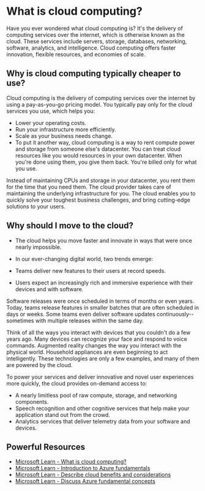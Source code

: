 # What is cloud computing?
Have you ever wondered what cloud computing is? It's the delivery of computing services over the internet, which is otherwise known as the cloud. These services include servers, storage, databases, networking, software, analytics, and intelligence. Cloud computing offers faster innovation, flexible resources, and economies of scale.
## Why is cloud computing typically cheaper to use?
Cloud computing is the delivery of computing services over the internet by using a pay-as-you-go pricing model. You typically pay only for the cloud services you use, which helps you:

- Lower your operating costs.
- Run your infrastructure more efficiently.
- Scale as your business needs change.
- To put it another way, cloud computing is a way to rent compute power and storage from someone else's datacenter. You can treat cloud resources like you would resources in your own datacenter. When you're done using them, you give them back. You're billed only for what you use.

Instead of maintaining CPUs and storage in your datacenter, you rent them for the time that you need them. The cloud provider takes care of maintaining the underlying infrastructure for you. The cloud enables you to quickly solve your toughest business challenges, and bring cutting-edge solutions to your users.

## Why should I move to the cloud?
- The cloud helps you move faster and innovate in ways that were once nearly impossible.

- In our ever-changing digital world, two trends emerge:

- Teams deliver new features to their users at record speeds.
- Users expect an increasingly rich and immersive experience with their devices and with software.

Software releases were once scheduled in terms of months or even years. Today, teams release features in smaller batches that are often scheduled in days or weeks. Some teams even deliver software updates continuously--sometimes with multiple releases within the same day.

Think of all the ways you interact with devices that you couldn't do a few years ago. Many devices can recognize your face and respond to voice commands. Augmented reality changes the way you interact with the physical world. Household appliances are even beginning to act intelligently. These technologies are only a few examples, and many of them are powered by the cloud.

To power your services and deliver innovative and novel user experiences more quickly, the cloud provides on-demand access to:

- A nearly limitless pool of raw compute, storage, and networking components.
- Speech recognition and other cognitive services that help make your application stand out from the crowd.
- Analytics services that deliver telemetry data from your software and devices.

## Powerful Resources

- [Microsoft Learn - What is cloud computing?](https://docs.microsoft.com/en-us/learn/modules/intro-to-azure-fundamentals/what-is-cloud-computing?ns-enrollment-type=LearningPath&ns-enrollment-id=learn.az-900-describe-cloud-concepts)
- [Microsoft Learn - Introduction to Azure fundamentals](https://docs.microsoft.com/en-us/learn/modules/intro-to-azure-fundamentals/)
- [Microsoft Learn - Describe cloud benefits and considerations](https://docs.microsoft.com/en-us/learn/modules/fundamental-azure-concepts/benefits-of-cloud-computing)
- [Microsoft Learn - Discuss Azure fundamental concepts](https://docs.microsoft.com/en-us/learn/modules/fundamental-azure-concepts/)